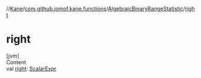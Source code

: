 //[Kane](../../index.md)/[com.github.jomof.kane.functions](../index.md)/[AlgebraicBinaryRangeStatistic](index.md)/[right](right.md)



# right  
[jvm]  
Content  
val [right](right.md): [ScalarExpr](../../com.github.jomof.kane.impl/-scalar-expr/index.md)  



